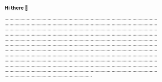### Hi there 👋

...........................................................................................................................................................................................................................................................................................................................................................................................................................................................................................................................................................................................................................................................................................................................................................................................................................................................................................................................................................................................................................................................................................................................................................................................................................................................................................................................................................................................................................................................................................
